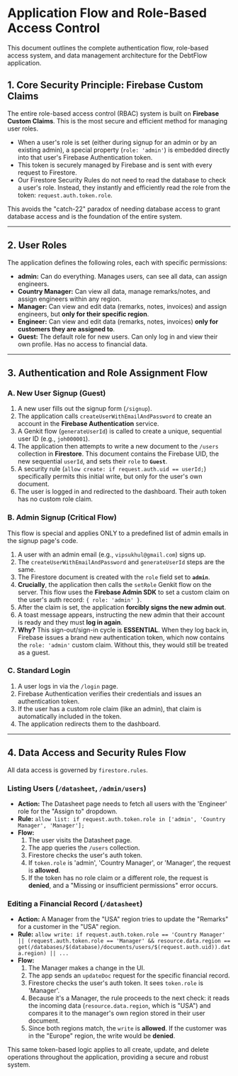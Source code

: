 # Application Flow and Role-Based Access Control

This document outlines the complete authentication flow, role-based access system, and data management architecture for the DebtFlow application.

## 1. Core Security Principle: Firebase Custom Claims

The entire role-based access control (RBAC) system is built on **Firebase Custom Claims**. This is the most secure and efficient method for managing user roles.

- When a user's role is set (either during signup for an admin or by an existing admin), a special property (`role: 'admin'`) is embedded directly into that user's Firebase Authentication token.
- This token is securely managed by Firebase and is sent with every request to Firestore.
- Our Firestore Security Rules do not need to read the database to check a user's role. Instead, they instantly and efficiently read the role from the token: `request.auth.token.role`.

This avoids the "catch-22" paradox of needing database access to grant database access and is the foundation of the entire system.

---

## 2. User Roles

The application defines the following roles, each with specific permissions:

- **admin:** Can do everything. Manages users, can see all data, can assign engineers.
- **Country Manager:** Can view all data, manage remarks/notes, and assign engineers within any region.
- **Manager:** Can view and edit data (remarks, notes, invoices) and assign engineers, but **only for their specific region**.
- **Engineer:** Can view and edit data (remarks, notes, invoices) **only for customers they are assigned to**.
- **Guest:** The default role for new users. Can only log in and view their own profile. Has no access to financial data.

---

## 3. Authentication and Role Assignment Flow

### A. New User Signup (Guest)

1.  A new user fills out the signup form (`/signup`).
2.  The application calls `createUserWithEmailAndPassword` to create an account in the **Firebase Authentication** service.
3.  A Genkit flow (`generateUserId`) is called to create a unique, sequential user ID (e.g., `joh000001`).
4.  The application then attempts to write a new document to the `/users` collection in **Firestore**. This document contains the Firebase UID, the new sequential `userId`, and sets their `role` to **`Guest`**.
5.  A security rule (`allow create: if request.auth.uid == userId;`) specifically permits this initial write, but only for the user's own document.
6.  The user is logged in and redirected to the dashboard. Their auth token has no custom role claim.

### B. Admin Signup (Critical Flow)

This flow is special and applies ONLY to a predefined list of admin emails in the signup page's code.

1.  A user with an admin email (e.g., `vipsukhul@gmail.com`) signs up.
2.  The `createUserWithEmailAndPassword` and `generateUserId` steps are the same.
3.  The Firestore document is created with the `role` field set to **`admin`**.
4.  **Crucially**, the application then calls the `setRole` Genkit flow on the server. This flow uses the **Firebase Admin SDK** to set a custom claim on the user's auth record: `{ role: 'admin' }`.
5.  After the claim is set, the application **forcibly signs the new admin out**.
6.  A toast message appears, instructing the new admin that their account is ready and they must **log in again**.
7.  **Why?** This sign-out/sign-in cycle is **ESSENTIAL**. When they log back in, Firebase issues a brand new authentication token, which now contains the `role: 'admin'` custom claim. Without this, they would still be treated as a guest.

### C. Standard Login

1.  A user logs in via the `/login` page.
2.  Firebase Authentication verifies their credentials and issues an authentication token.
3.  If the user has a custom role claim (like an admin), that claim is automatically included in the token.
4.  The application redirects them to the dashboard.

---

## 4. Data Access and Security Rules Flow

All data access is governed by `firestore.rules`.

### Listing Users (`/datasheet`, `/admin/users`)

- **Action:** The Datasheet page needs to fetch all users with the 'Engineer' role for the "Assign to" dropdown.
- **Rule:** `allow list: if request.auth.token.role in ['admin', 'Country Manager', 'Manager'];`
- **Flow:**
    1. The user visits the Datasheet page.
    2. The app queries the `/users` collection.
    3. Firestore checks the user's auth token.
    4. If `token.role` is 'admin', 'Country Manager', or 'Manager', the request is **allowed**.
    5. If the token has no role claim or a different role, the request is **denied**, and a "Missing or insufficient permissions" error occurs.

### Editing a Financial Record (`/datasheet`)

- **Action:** A Manager from the "USA" region tries to update the "Remarks" for a customer in the "USA" region.
- **Rule:** `allow write: if request.auth.token.role == 'Country Manager' || (request.auth.token.role == 'Manager' && resource.data.region == get(/databases/$(database)/documents/users/$(request.auth.uid)).data.region) || ...`
- **Flow:**
    1. The Manager makes a change in the UI.
    2. The app sends an `updateDoc` request for the specific financial record.
    3. Firestore checks the user's auth token. It sees `token.role` is 'Manager'.
    4. Because it's a Manager, the rule proceeds to the next check: it reads the incoming data (`resource.data.region`, which is "USA") and compares it to the manager's own region stored in their user document.
    5. Since both regions match, the `write` is **allowed**. If the customer was in the "Europe" region, the write would be **denied**.

This same token-based logic applies to all create, update, and delete operations throughout the application, providing a secure and robust system.
